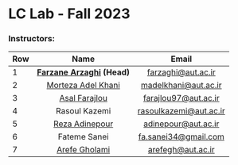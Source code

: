 # LC Lab - Fall 2023

 ### Instructors:
| Row | Name | Email |
| --- | :-:  | :-: |  
| 1 | **[Farzane Arzaghi](https://github.com/FarzanehArzaghi) (Head)** | [farzaghi@aut.ac.ir](mailto:farzaghi@aut.ac.ir) |
| 2 | [Morteza Adel Khani](https://github.com/MAdel93) | [madelkhani@aut.ac.ir](mailto:madelkhani@aut.ac.ir) |
| 3 | [Asal Farajlou](https://github.com/afarajlou) | [farajlou97@aut.ac.ir](mailto:farajlou97@aut.ac.ir) |
| 4 | Rasoul Kazemi | [rasoulkazemi@aut.ac.ir](mailto:rasoulkazemi@aut.ac.ir) |
| 5 | [Reza Adinepour](https://github.com/RezaAdinepour) | [adinepour@aut.ac.ir](mailto:adinepour@aut.ac.ir) |
| 6 | Fateme Sanei | [fa.sanei34@gmail.com](mailto:fa.sanei34@gmail.com) |
| 7 | [Arefe Gholami](https://github.com/ArefeGholami) | [arefegh@aut.ac.ir](mailto:arefegh@aut.ac.ir) |

